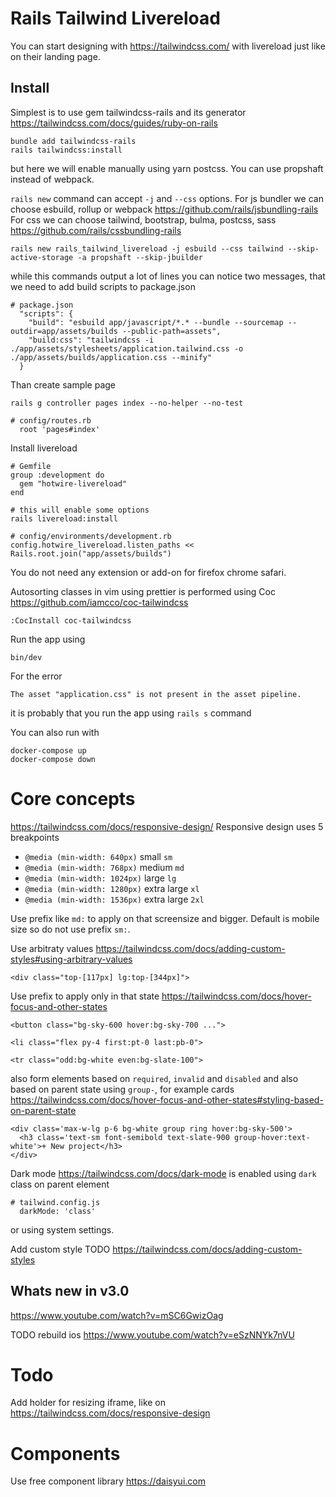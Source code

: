 # Rails Tailwind Livereload

You can start designing with https://tailwindcss.com/ with livereload just like
on their landing page.

## Install

Simplest is to use gem tailwindcss-rails and its generator
https://tailwindcss.com/docs/guides/ruby-on-rails
```
bundle add tailwindcss-rails
rails tailwindcss:install
```

but here we will enable manually using yarn postcss.
You can use propshaft instead of webpack.

`rails new` command can accept `-j` and `--css` options.
For js bundler we can choose esbuild, rollup or webpack
https://github.com/rails/jsbundling-rails
For css we can choose tailwind, bootstrap, bulma, postcss, sass
https://github.com/rails/cssbundling-rails

```
rails new rails_tailwind_livereload -j esbuild --css tailwind --skip-active-storage -a propshaft --skip-jbuilder
```
while this commands output a lot of lines you can notice two messages, that we
need to add build scripts to package.json
```
# package.json
  "scripts": {
    "build": "esbuild app/javascript/*.* --bundle --sourcemap --outdir=app/assets/builds --public-path=assets",
    "build:css": "tailwindcss -i ./app/assets/stylesheets/application.tailwind.css -o ./app/assets/builds/application.css --minify"
  }
```

Than create sample page
```
rails g controller pages index --no-helper --no-test

# config/routes.rb
  root 'pages#index'
```

Install livereload

```
# Gemfile
group :development do
  gem "hotwire-livereload"
end

# this will enable some options
rails livereload:install

# config/environments/development.rb
config.hotwire_livereload.listen_paths << Rails.root.join("app/assets/builds")
```
You do not need any extension or add-on for firefox chrome safari.

Autosorting classes in vim using prettier is performed using Coc
https://github.com/iamcco/coc-tailwindcss
```
:CocInstall coc-tailwindcss
```

Run the app using
```
bin/dev
```

For the error
```
The asset "application.css" is not present in the asset pipeline.
```
it is probably that you run the app using `rails s` command

You can also run with
```
docker-compose up
docker-compose down
```

# Core concepts

https://tailwindcss.com/docs/responsive-design/
Responsive design uses 5 breakpoints
* `@media (min-width: 640px)` small `sm`
* `@media (min-width: 768px)` medium `md`
* `@media (min-width: 1024px)` large `lg`
* `@media (min-width: 1280px)` extra large `xl`
* `@media (min-width: 1536px)` extra large `2xl`

Use prefix like `md:` to apply on that screensize and bigger.
Default is mobile size so do not use prefix `sm:`.

Use arbitraty values https://tailwindcss.com/docs/adding-custom-styles#using-arbitrary-values
```
<div class="top-[117px] lg:top-[344px]">
```
Use prefix to apply only in that state https://tailwindcss.com/docs/hover-focus-and-other-states
```
<button class="bg-sky-600 hover:bg-sky-700 ...">

<li class="flex py-4 first:pt-0 last:pb-0">

<tr class="odd:bg-white even:bg-slate-100">
```
also form elements based on `required`, `invalid` and `disabled`
and also based on parent state using `group-`, for example cards
https://tailwindcss.com/docs/hover-focus-and-other-states#styling-based-on-parent-state
```
<div class='max-w-lg p-6 bg-white group ring hover:bg-sky-500'>
  <h3 class='text-sm font-semibold text-slate-900 group-hover:text-white'>+ New project</h3>
</div>
```

Dark mode https://tailwindcss.com/docs/dark-mode is enabled using `dark` class
on parent element
```
# tailwind.config.js
  darkMode: 'class'
```
or using system settings.

Add custom style
TODO https://tailwindcss.com/docs/adding-custom-styles

## Whats new in v3.0

https://www.youtube.com/watch?v=mSC6GwizOag

TODO rebuild ios https://www.youtube.com/watch?v=eSzNNYk7nVU

# Todo

Add holder for resizing iframe, like on
https://tailwindcss.com/docs/responsive-design

# Components

Use free component library https://daisyui.com

